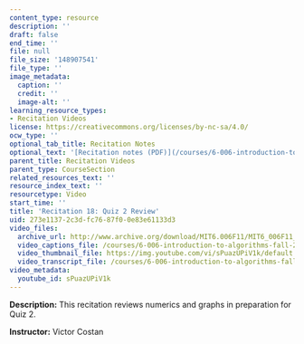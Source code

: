 ```yaml
---
content_type: resource
description: ''
draft: false
end_time: ''
file: null
file_size: '148907541'
file_type: ''
image_metadata:
  caption: ''
  credit: ''
  image-alt: ''
learning_resource_types:
- Recitation Videos
license: https://creativecommons.org/licenses/by-nc-sa/4.0/
ocw_type: ''
optional_tab_title: Recitation Notes
optional_text: '[Recitation notes (PDF)](/courses/6-006-introduction-to-algorithms-fall-2011/resources/mit6_006f11_rec18)'
parent_title: Recitation Videos
parent_type: CourseSection
related_resources_text: ''
resource_index_text: ''
resourcetype: Video
start_time: ''
title: 'Recitation 18: Quiz 2 Review'
uid: 273e1137-2c3d-fc76-87f0-0e83e61133d3
video_files:
  archive_url: http://www.archive.org/download/MIT6.006F11/MIT6_006F11_rec18_300k.mp4
  video_captions_file: /courses/6-006-introduction-to-algorithms-fall-2011/5c3209a4bf145a4181c597a1ef482265_sPuazUPiV1k.vtt
  video_thumbnail_file: https://img.youtube.com/vi/sPuazUPiV1k/default.jpg
  video_transcript_file: /courses/6-006-introduction-to-algorithms-fall-2011/37d35e336c466413fef9bbb6ff1b6f3b_sPuazUPiV1k.pdf
video_metadata:
  youtube_id: sPuazUPiV1k
---
```

**Description:** This recitation reviews numerics and graphs in preparation for Quiz 2.

**Instructor:** Victor Costan